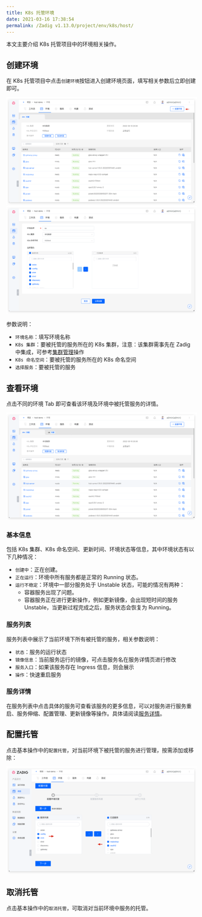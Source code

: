```yaml
---
title: K8s 托管环境
date: 2021-03-16 17:38:54
permalink: /Zadig v1.13.0/project/env/k8s/host/
---
```


本文主要介绍 K8s 托管项目中的环境相关操作。

## 创建环境
在 K8s 托管项目中点击`创建环境`按钮进入创建环境页面，填写相关参数后立即创建即可。

![创建托管环境](../_images/create_host_env.png)
![创建托管环境](../_images/create_host_env_1.png)

参数说明：

- `环境名称`：填写环境名称
- `K8s 集群`：要被托管的服务所在的 K8s 集群，注意：该集群需事先在 Zadig 中集成，可参考[集群管理](/cn/Zadig%20v1.13.0/pages/cluster_manage)操作
- `K8s 命名空间`：要被托管的服务所在的 K8s 命名空间
- `选择服务`：要被托管的服务

## 查看环境

点击不同的环境 Tab 即可查看该环境及环境中被托管服务的详情。

![查看托管环境](../_images/list_host_env.png)

### 基本信息
包括 K8s 集群、K8s 命名空间、更新时间、环境状态等信息，其中环境状态有以下几种情况：
- `创建中`：正在创建。
- `正在运行`：环境中所有服务都是正常的 Running 状态。
- `运行不稳定`：环境中一部分服务处于 Unstable 状态，可能的情况有两种：
	- 容器服务出现了问题。
	- 容器服务正在进行更新操作，例如更新镜像，会出现短时间的服务 Unstable，当更新过程完成之后，服务状态会恢复为 Running。

### 服务列表

服务列表中展示了当前环境下所有被托管的服务，相关参数说明：

- `状态`：服务的运行状态
- `镜像信息`：当前服务运行的镜像，可点击服务名在服务详情页进行修改
- `服务入口`：如果该服务存在 Ingress 信息，则会展示
- `操作`：快速重启服务

### 服务详情

在服务列表中点击具体的服务可查看该服务的更多信息，可以对服务进行服务重启、服务伸缩、配置管理、更新镜像等操作。具体请阅读[服务详情](/cn/Zadig%20v1.13.0/project/env/service/)。

## 配置托管

点击基本操作中的`配置托管`，对当前环境下被托管的服务进行管理，按需添加或移除：

![配置托管环境](../_images/config_host_env.png)

## 取消托管

点击基本操作中的`取消托管`，可取消对当前环境中服务的托管。
